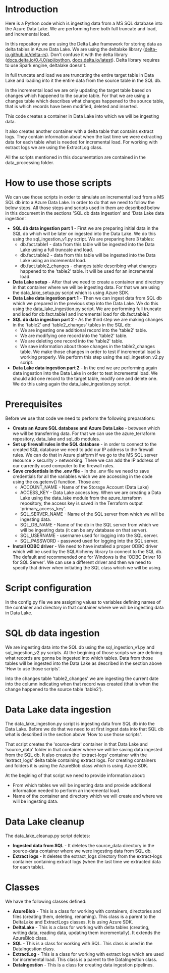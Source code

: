 # Introduction
Here is a Python code which is ingesting data from a MS SQL database into the Azure Data Lake. We are performing here both full truncate and load, and incremental load.

In this repository we are using the Delta Lake framework for storing data as delta tables in Azure Data Lake. We are using the deltalake library ([delta-io.github.io/delta-rs](https://delta-io.github.io/delta-rs/)). Don't confuse it with the delta library ([docs.delta.io/0.4.0/api/python](https://docs.delta.io/0.4.0/api/python/index.html#), [docs.delta.io/latest](https://docs.delta.io/latest/index.html)). Delta library requires to use Spark engine, deltalake doesn't.

In full truncate and load we are truncating the entire target table in Data Lake and loading into it the entire data from the source table in the SQL db.

In the incremental load we are only updating the target table based on changes which happened to the source table. For that we are using a changes table which describes what changes happened to the source table, that is which records have been modified, deleted and inserted.

This code creates a container in Data Lake into which we will be ingesting data.

It also creates another container with a delta table that contains extract logs. They contain information about when the last time we were extracting data for each table what is needed for incremental load. For working with extract logs we are using the ExtractLog class.

All the scripts mentioned in this documentation are contained in the data_processing folder.

# How to use those scripts
We can use those scripts in order to simulate an incremental load from a MS SQL db into a Azure Data Lake. In order to do that we need to follow the below steps. All those steps and scripts used in them are described below in this document in the sections 'SQL db data ingestion' and 'Data Lake data ingestion'.
- **SQL db data ingestion part 1** - First we are preparing initial data in the SQL db which will be later on ingested into the Data Lake. We do this using the sql_ingestion_v1.py script. We are preparing here 3 tables:
    - db.fact.table1 - data from this table will be ingested into the Data Lake using a full truncate and load.
    - db.fact.table2 - data from this table will be ingested into the Data Lake using an incremental load.
    - db.fact.table2_changes - changes table describing what changes happened to the 'table2' table. It will be used for an incremental load.
- **Data Lake setup** - After that we need to create a container and directory in that container where we will be ingesting data. For that we are using the data_lake_setup.py script which is using Azure SDK.
- **Data Lake data ingestion part 1** - Then we can ingest data from SQL db which we prepared in the previous step into the Data Lake. We do this using the data_lake_ingestion.py script. We are performing full truncate and load for db.fact.table1 and incremental load for db.fact.table2
- **SQL db data ingestion part 2** - As the third step we are making changes in the 'table2' and 'table2_changes' tables in the SQL db:
    - We are ingesting one additional record into the 'table2' table.
    - We are modifying one record into the 'table2' table.
    - We are deleting one record into the 'table2' table.
    - We save information about those changes in the table2_changes table.
    We make those changes in order to test if incremental load is working properly. We perform this step using the sql_ingestion_v2.py script.
- **Data Lake data ingestion part 2** - In the end we are performing again data ingestion into the Data Lake in order to test incremental load. We should add one record to the target table, modify one and delete one. We do this using again the data_lake_ingestion.py script.

# Prerequisites
Before we use that code we need to perform the following preparations:
- **Create an Azure SQL database and Azure Data Lake** - between which we will be transferring data. For that we can use the azure_terraform repository, data_lake and sql_db modules.
- **Set up firewall rules in the SQL database** - in order to connect to the created SQL database we need to add our IP address to the firewall rules. We can do that in Azure platform if we go to the MS SQL server resource > security > networking. There we can add the IP address of our currently used computer to the firewall rules.
- **Save credentials in the .env file** - In the .env file we need to save credentials for all the variables which we are accessing in the code using the os.getenv() function. Those are:
    - ACCOUNT_NAME - Name of the Storage Account (Data Lake)
    - ACCESS_KEY - Data Lake access key. When we are creating a Data Lake using the data_lake module from the azure_terraform repository, the access key is saved in the Terraform output 'primary_access_key'.
    - SQL_SERVER_NAME - Name of the SQL server from which we will be ingesting data.
    - SQL_DB_NAME - Name of the db in the SQL server from which we will be ingesting data (it can be any database on that server).
    - SQL_USERNAME - username used for logging into the SQL server.
    - SQL_PASSWORD - password used for logging into the SQL server.
- **Install ODBC driver** - We need to have installed a proper ODBC driver which will be used by the SQLAlchemy library to connect to the SQL db. The default and recommended one for Windows is the 'ODBC Driver 18 for SQL Server'. We can use a different driver and then we need to specify that driver when initiating the SQL class which we will be using.

# Script configuration
In the config.py file we are assigning values to variables defining names of the container and directory in that container where we will be ingesting data in Data Lake.

# SQL db data ingestion
We are ingesting data into the SQL db using the sql_ingestion_v1.py and sql_ingestion_v2.py scripts. At the begining of those scripts we are defining what records are gonna be ingested into which tables. Data from those tables will be ingested into the Data Lake as described in the section above 'How to use those scripts'.

Into the changes table 'table2_changes' we are ingesting the current date into the column indicating when that record was created (that is when the change happened to the source table 'table2').

# Data Lake data ingestion
The data_lake_ingestion.py script is ingesting data from SQL db into the Data Lake. Before we do that we need to at first ingest data into that SQL db what is described in the section above 'How to use those scripts'.

That script creates the 'source-data' container in that Data Lake and 'source_data' folder in that container where we will be saving data ingested from the SQL db. It also creates the 'extract-logs' container with the 'extract_logs' delta table containing extract logs. For creating containers and folders it is using the AzureBlob class which is using Azure SDK.

At the begining of that script we need to provide information about:
- From which tables we will be ingesting data and provide additional information needed to perform an incremental load.
- Name of the container and directory which we will create and where we will be ingesting data.

# Data Lake cleanup
The data_lake_cleanup.py script deletes: 
- **Ingested data from SQL** - It deletes the source_data directory in the source-data container where we were ingesting data from SQL db.
- **Extract logs** - It deletes the extract_logs directory from the extract-logs container containing extract logs (when the last time we extracted data for each table).

# Classes
We have the following classes defined:
- **AzureBlob** - This is a class for working with containers, directories and files (creating them, deleting, renaming). This class is a parent to the DeltaLake and ExtractLogs classes. It is using Azure SDK.
- **DeltaLake** - This is a class for working with delta tables (creating, writing data, reading data, updating them incrementally). It extends the AzureBlob class.
- **SQL** - This is a class for working with SQL. This class is used in the DataIngestion class.
- **ExtractLog** - This is a class for working with extract logs which are used for incremental load. This class is a parent to the DataIngestion class.
- **DataIngestion** - This is a class for creating data ingestion pipelines.